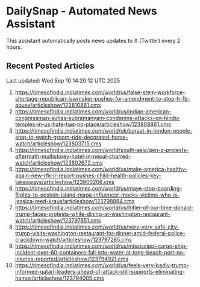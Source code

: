 # DailySnap - Automated News Assistant

This assistant automatically posts news updates to X (Twitter) every 2 hours.

## Recent Posted Articles

Last updated: Wed Sep 10 14:20:12 UTC 2025

1. https://timesofindia.indiatimes.com/world/us/false-stem-workforce-shortage-republican-lawmaker-pushes-for-amendment-to-stop-h-1b-abuse/articleshow/123810861.cms
2. https://timesofindia.indiatimes.com/world/us/indian-american-congressman-suhas-subramanyam-condemns-attacks-on-hindu-temples-in-us-hate-has-no-place/articleshow/123808861.cms
3. https://timesofindia.indiatimes.com/world/uk/baraat-in-london-people-stop-to-watch-groom-ride-decorated-horse-watch/articleshow/123803715.cms
4. https://timesofindia.indiatimes.com/world/south-asia/gen-z-protests-aftermath-multistorey-hotel-in-nepal-charred-watch/articleshow/123802672.cms
5. https://timesofindia.indiatimes.com/world/us/make-america-healthy-again-new-rfk-jr-report-pushes-child-health-policies-key-takeaways/articleshow/123800206.cms
6. https://timesofindia.indiatimes.com/world/us/maye-stop-boarding-flights-to-epstein-island-maga-influencer-mocks-victims-who-is-jessica-reed-kraus/articleshow/123798884.cms
7. https://timesofindia.indiatimes.com/world/us/hitler-of-our-time-donald-trump-faces-protests-while-dining-at-washington-restaurant-watch/articleshow/123797651.cms
8. https://timesofindia.indiatimes.com/world/us/very-very-safe-city-trump-visits-washington-restaurant-for-dinner-amid-federal-police-crackdown-watch/articleshow/123797285.cms
9. https://timesofindia.indiatimes.com/world/us/mississippi-cargo-ship-incident-over-60-containers-fall-into-water-at-long-beach-port-no-injuries-reported/articleshow/123794921.cms
10. https://timesofindia.indiatimes.com/world/us/feels-very-badly-trump-informed-qatari-leaders-ahead-of-attack-still-supports-eliminating-hamas/articleshow/123794005.cms
